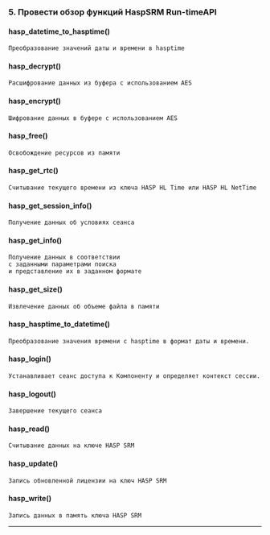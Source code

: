 ### 5. Провести обзор функций HaspSRM Run-timeAPI

#### hasp_datetime_to_hasptime()
    Преобразование значений даты и времени в hasptime

#### hasp_decrypt()
    Расшифрование данных из буфера с использованием AES

#### hasp_encrypt()
    Шифрование данных в буфере с использованием AES

#### hasp_free()
    Освобождение ресурсов из памяти

#### hasp_get_rtc()
    Считывание текущего времени из ключа HASP HL Time или HASP HL NetTime

#### hasp_get_session_info()
    Получение данных об условиях сеанса

#### hasp_get_info()
    Получение данных в соответствии 
    с заданными параметрами поиска
    и представление их в заданном формате

#### hasp_get_size()
    Извлечение данных об объеме файла в памяти

#### hasp_hasptime_to_datetime()
    Преобразование значения времени с hasptime в формат даты и времени.

#### hasp_login()
    Устанавливает сеанс доступа к Компоненту и определяет контекст сессии.

#### hasp_logout()
    Завершение текущего сеанса

#### hasp_read()
    Считывание данных на ключе HASP SRM

#### hasp_update()
    Запись обновленной лицензии на ключ HASP SRM

#### hasp_write()
    Запись данных в память ключа HASP SRM

___
